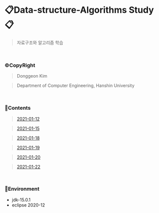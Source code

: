 # 📋Data-structure-Algorithms Study📋
> 자료구조와 알고리즘 학습

<br>

### ©CopyRight
> Donggeon Kim

> Department of Computer Engineering, Hanshin University

<br>

### 📒Contents
> [2021-01-12](https://github.com/DongGeon0908/Data-Structure-And-Algorithm/tree/master/2021%2001%2012)

> [2021-01-15](https://github.com/DongGeon0908/Data-Structure-And-Algorithm/tree/master/2021%2001%2015)

> [2021-01-18](https://github.com/DongGeon0908/Data-Structure-And-Algorithm/tree/master/2021%2001%2018)

> [2021-01-19](https://github.com/DongGeon0908/Data-Structure-And-Algorithm/tree/master/2021%2001%2019)

> [2021-01-20](https://github.com/DongGeon0908/Data-Structure-And-Algorithm/tree/master/2021%2001%2020)

> [2021-01-22](https://github.com/DongGeon0908/Data-Structure-And-Algorithm/tree/master/2021%2001%2022)

<br>

### 🔧Environment
  - jdk-15.0.1
  - eclipse 2020-12

<br>
